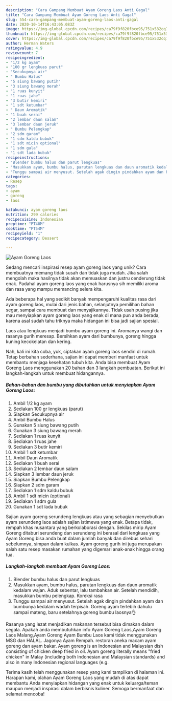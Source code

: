 ```yaml
---
description: "Cara Gampang Membuat Ayam Goreng Laos Anti Gagal"
title: "Cara Gampang Membuat Ayam Goreng Laos Anti Gagal"
slug: 554-cara-gampang-membuat-ayam-goreng-laos-anti-gagal
date: 2020-10-14T16:43:05.083Z
image: https://img-global.cpcdn.com/recipes/ca79f9f820fbce95/751x532cq70/ayam-goreng-laos-foto-resep-utama.jpg
thumbnail: https://img-global.cpcdn.com/recipes/ca79f9f820fbce95/751x532cq70/ayam-goreng-laos-foto-resep-utama.jpg
cover: https://img-global.cpcdn.com/recipes/ca79f9f820fbce95/751x532cq70/ayam-goreng-laos-foto-resep-utama.jpg
author: Herman Waters
ratingvalue: 4.9
reviewcount: 7
recipeingredient:
- "1/2 kg ayam"
- "100 gr lengkuas parut"
- "Secukupnya air"
- " Bumbu Halus"
- "5 siung bawang putih"
- "3 siung bawang merah"
- "1 ruas kunyit"
- "1 ruas jahe"
- "3 butir kemiri"
- "1 sdt ketumbar"
- " Daun Aromatik"
- "1 buah serai"
- "2 lembar daun salam"
- "3 lembar daun jeruk"
- " Bumbu Pelengkap"
- "2 sdm garam"
- "1 sdm kaldu bubuk"
- "1 sdt micin optional"
- "1 sdm gula"
- "1 sdt lada bubuk"
recipeinstructions:
- "Blender bumbu halus dan parut lengkuas"
- "Masukkan ayam, bumbu halus, parutan lengkuas dan daun aromatik kedalam wajan. Aduk sebentar, lalu tambahkan air. Setelah mendidih, masukkan bumbu pelengkap. Koreksi rasa"
- "Tunggu sampai air menyusut. Setelah agak dingin pindahkan ayam dan bumbunya kedalam wadah terpisah. Goreng ayam terlebih dahulu sampai mateng, baru setelahnya goreng bumbu laosnya👌"
categories:
- Resep
tags:
- ayam
- goreng
- laos

katakunci: ayam goreng laos 
nutrition: 299 calories
recipecuisine: Indonesian
preptime: "PT40M"
cooktime: "PT54M"
recipeyield: "1"
recipecategory: Dessert

---
```



![Ayam Goreng Laos](https://img-global.cpcdn.com/recipes/ca79f9f820fbce95/751x532cq70/ayam-goreng-laos-foto-resep-utama.jpg)

Sedang mencari inspirasi resep ayam goreng laos yang unik? Cara membuatnya memang tidak susah dan tidak juga mudah. Jika salah mengolah maka hasilnya tidak akan memuaskan dan justru cenderung tidak enak. Padahal ayam goreng laos yang enak harusnya sih memiliki aroma dan rasa yang mampu memancing selera kita.

Ada beberapa hal yang sedikit banyak mempengaruhi kualitas rasa dari ayam goreng laos, mulai dari jenis bahan, selanjutnya pemilihan bahan segar, sampai cara membuat dan menyajikannya. Tidak usah pusing jika mau menyiapkan ayam goreng laos yang enak di mana pun anda berada, karena asal sudah tahu triknya maka hidangan ini bisa jadi sajian spesial.

Laos atau lengkuas menjadi bumbu ayam goreng ini. Aromanya wangi dan rasanya gurih meresap. Bersihkan ayam dari bumbunya, goreng hingga kuning kecokelatan dan kering.


Nah, kali ini kita coba, yuk, ciptakan ayam goreng laos sendiri di rumah. Tetap berbahan sederhana, sajian ini dapat memberi manfaat untuk membantu menjaga kesehatan tubuh kita. Anda bisa membuat Ayam Goreng Laos menggunakan 20 bahan dan 3 langkah pembuatan. Berikut ini langkah-langkah untuk membuat hidangannya.

<!--inarticleads1-->

##### Bahan-bahan dan bumbu yang dibutuhkan untuk menyiapkan Ayam Goreng Laos:

1. Ambil 1/2 kg ayam
1. Sediakan 100 gr lengkuas (parut)
1. Siapkan Secukupnya air
1. Ambil  Bumbu Halus
1. Gunakan 5 siung bawang putih
1. Gunakan 3 siung bawang merah
1. Sediakan 1 ruas kunyit
1. Sediakan 1 ruas jahe
1. Sediakan 3 butir kemiri
1. Ambil 1 sdt ketumbar
1. Ambil  Daun Aromatik
1. Sediakan 1 buah serai
1. Sediakan 2 lembar daun salam
1. Siapkan 3 lembar daun jeruk
1. Siapkan  Bumbu Pelengkap
1. Siapkan 2 sdm garam
1. Sediakan 1 sdm kaldu bubuk
1. Ambil 1 sdt micin (optional)
1. Sediakan 1 sdm gula
1. Gunakan 1 sdt lada bubuk


Sajian ayam goreng serundeng lengkuas atau yang sebagian menyebutkan ayam serundeng laos adalah sajian istimewa yang enak. Betapa tidak, rempah khas nusantara yang berkolaborasi dengan. Sekilas mirip Ayam Goreng ditaburi serundeng dan serundeng ini berasal dari lengkuas yang Ayam Goreng bisa anda buat dalam jumlah banyak dan direbus sehari sebelumnya, simpan dalam kulkas. Ayam goreng gurih ini juga merupakan salah satu resep masakan rumahan yang digemari anak-anak hingga orang tua. 

<!--inarticleads2-->

##### Langkah-langkah membuat Ayam Goreng Laos:

1. Blender bumbu halus dan parut lengkuas
1. Masukkan ayam, bumbu halus, parutan lengkuas dan daun aromatik kedalam wajan. Aduk sebentar, lalu tambahkan air. Setelah mendidih, masukkan bumbu pelengkap. Koreksi rasa
1. Tunggu sampai air menyusut. Setelah agak dingin pindahkan ayam dan bumbunya kedalam wadah terpisah. Goreng ayam terlebih dahulu sampai mateng, baru setelahnya goreng bumbu laosnya👌


Rasanya yang lezat menjadikan makanan tersebut bisa dimakan dalam segala. Apakah anda membutuhkan info Ayam Goreng Laos,Ayam Goreng Laos Malang,Ayam Goreng Ayam Bumbu Laos kami tidak menggunakan MSG dan HALAL. Jagonya Ayam Rempah. restoran aneka macam ayam goreng dan ayam bakar. Ayam goreng is an Indonesian and Malaysian dish consisting of chicken deep fried in oil. Ayam goreng literally means &#34;fried chicken&#34; in Malay (including both Indonesian and Malaysian standards) and also in many Indonesian regional languages (e.g. 

Terima kasih telah menggunakan resep yang kami tampilkan di halaman ini. Harapan kami, olahan Ayam Goreng Laos yang mudah di atas dapat membantu Anda menyiapkan hidangan yang enak untuk keluarga/teman maupun menjadi inspirasi dalam berbisnis kuliner. Semoga bermanfaat dan selamat mencoba!

